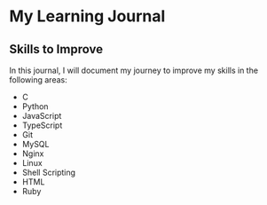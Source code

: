 # My Learning Journal
## Skills to Improve

In this journal, I will document my journey to improve my skills in the following areas:

- C
- Python
- JavaScript
- TypeScript
- Git
- MySQL
- Nginx
- Linux
- Shell Scripting
- HTML
- Ruby